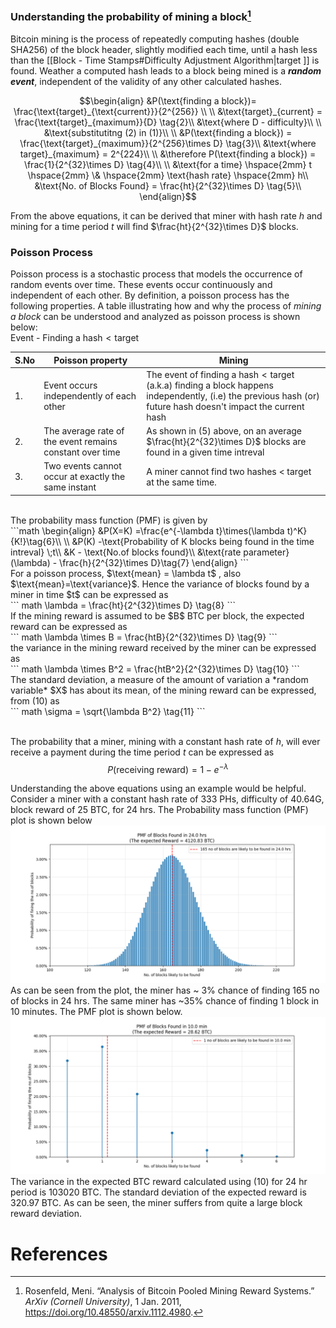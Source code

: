 ### Understanding the probability of mining a block[^1]
Bitcoin mining is the process of repeatedly computing hashes (double SHA256) of the block header, slightly modified each time, until a hash less than the [[Block - Time Stamps#Difficulty Adjustment Algorithm|target ]] is found. Weather a computed hash leads to a block being mined is a ***random event***, independent of the validity of any other calculated hashes.  <br>
``` math
\begin{align}
&P(\text{finding a block})= \frac{\text{target}_{\text{current}}}{2^{256}} \\
\\
&\text{target}_{current} = \frac{\text{target}_{maximum}}{D} \tag{2}\\
&\text{where D - difficulty}\\
\\
&\text{substitutitng (2) in (1)}\\
\\
&P(\text{finding a block}) = \frac{\text{target}_{maximum}}{2^{256}\times D} \tag{3}\\
&\text{where target}_{maximum} = 2^{224}\\
\\
&\therefore P(\text{finding a block}) = \frac{1}{2^{32}\times D} \tag{4}\\
\\
&\text{for a time} \hspace{2mm} t \hspace{2mm} \& \hspace{2mm} \text{hash rate} \hspace{2mm} h\\
&\text{No. of Blocks Found} = \frac{ht}{2^{32}\times D} \tag{5}\\
\end{align}
```

From the above equations, it can be derived that  miner with hash rate $h$ and mining for a time period $t$ will find $\frac{ht}{2^{32}\times D}$ blocks. 

### Poisson Process
Poisson process is a stochastic process that models the occurrence of random events over time. These events occur continuously and independent of each other. By definition, a poisson process has the following properties. A table illustrating how and why the process of *mining a block* can be understood and analyzed as poisson process is shown below:<br>
Event - Finding a $\text{hash}<\text{target}$ <br>

| <center>S.No</center> | <center>Poisson property</center>                        | <center>Mining</center>                                                                                                                                                      |
| --------------------- | -------------------------------------------------------- | ---------------------------------------------------------------------------------------------------------------------------------------------------------------------------- |
| 1.                    | Event occurs independently of each other                 | The event of finding a $\text{hash} < \text{target}$ (a.k.a) finding a block happens independently, (i.e) the previous hash (or) future hash doesn't impact the current hash |
| 2.                    | The average rate of the event remains constant over time | As shown in (5) above, on an average $\frac{ht}{2^{32}\times D}$ blocks are found in a given time intreval                                                                   |
| 3.                    | Two events cannot occur at exactly the same instant      | A miner cannot find two hashes < target at the same time.                                                                                                                    |
<br>
The probability mass function (PMF) is given by <br>
```math
\begin{align}
&P(X=K) =\frac{e^{-\lambda t}\times(\lambda t)^K}{K!}\tag{6}\\
\\
&P(K) -\text{Probability of K blocks being found in the time intreval} \;t\\
&K - \text{No.of blocks found}\\
&\text{rate parameter}(\lambda) - \frac{h}{2^{32}\times D}\tag{7}
\end{align}
```
<br>
For a poisson process, $\text{mean} = \lambda t$  , also $\text{mean}=\text{variance}$. Hence the variance of blocks found by a miner in time $t$ can be expressed as <br>
``` math
\lambda = \frac{ht}{2^{32}\times D} \tag{8}
```
<br>
If the mining reward is assumed to be $B$ BTC per block, the expected reward can be expressed as <br>
``` math 
\lambda \times B = \frac{htB}{2^{32}\times D} \tag{9}
```
<br>
 the variance in the mining reward received by the miner can be expressed as <br>
 ``` math
\lambda \times B^2 = \frac{htB^2}{2^{32}\times D} \tag{10} 
```
 <br>The standard deviation, a measure of the amount of variation a *random variable* $X$ has about its mean, of the mining reward can be expressed, from (10) as <br>
 ``` math
 \sigma = \sqrt{\lambda B^2} \tag{11}
```
 
<br> The probability that a miner, mining with a constant hash rate of $h$, will ever receive a payment during the time period $t$ can be expressed as 
$$P(\text{receiving reward})=1-e^{-\lambda} \tag{12}$$

Understanding the above equations using an example would be helpful. Consider a miner with a constant hash rate of 333 PHs, difficulty of 40.64G, block reward of 25 BTC, for 24 hrs. The Probability mass function (PMF) plot is shown below<br>
![](images/pmf_24hrs.png)<br>
As can be seen from the plot, the miner has ~ 3% chance of finding 165 no of blocks in 24 hrs. The same miner has  ~35% chance of finding 1 block in 10 minutes. The PMF plot is shown below. 
![](images/pmf_10_min.png)
<br>
The variance in the expected BTC reward calculated using (10) for 24 hr period is 103020 BTC. The standard deviation of the expected reward is 320.97 BTC. As can be seen, the miner suffers from quite a large block reward deviation. 
# References

[^1]: Rosenfeld, Meni. “Analysis of Bitcoin Pooled Mining Reward Systems.” _ArXiv (Cornell University)_, 1 Jan. 2011, https://doi.org/10.48550/arxiv.1112.4980.